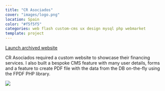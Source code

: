 ```yaml
---
title: "CR Asociados"
cover: "images/logo.png"
location: Spain
color: "#f5f5f5"
categories: web flash custom-cms ux design mysql php webmarket
template: project
---
```


<p class="align-center">
<a class="btn" role="button" href="http://work.joanmira.com/webs/crasociados/" target="_blank">Launch archived website</a>
</p>

CR Asociados required a custom website to showcase their financing services. I also built a bespoke CMS feature with many user details, forms and a feature to create PDF file with the data from the DB on-the-fly using the FPDF PHP library.

![](/work/crasociados/images/1.png)
